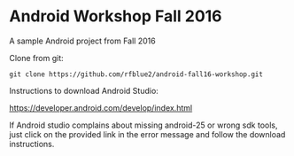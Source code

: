 # Android Workshop Fall 2016
A sample Android project from Fall 2016

Clone from git:

`git clone https://github.com/rfblue2/android-fall16-workshop.git`

Instructions to download Android Studio:

https://developer.android.com/develop/index.html

If Android studio complains about missing android-25 or wrong sdk tools, just click on the provided link in the error message and follow the download instructions.
